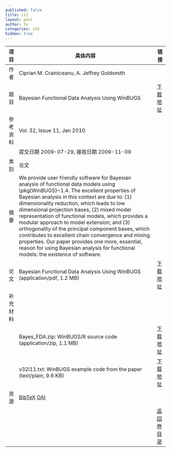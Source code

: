 ```yaml
---
published: false
title: i11
layout: post
author: Yu
categories: v32
hidden: true
---
```


| 项目 | 具体内容 | 链接 |
|---:|---|---|
| 作者 | Ciprian M. Crainiceanu, A. Jeffrey Goldsmith| |
| 题目 |Bayesian Functional Data Analysis Using WinBUGS | [下载地址](http://www.jstatsoft.org/v32/i11/paper) |
| 参考资料 |Vol. 32, Issue 11, Jan 2010 | |
| | 提交日期 2009-07-29, 接收日期 2009-11-09| | 
| 类别 | 论文| |
| 摘要 | We provide user friendly software for Bayesian analysis of functional data models using \pkg{WinBUGS}~1.4. The excellent properties of Bayesian analysis in this context are due to: (1) dimensionality reduction, which leads to low dimensional projection bases; (2) mixed model representation of functional models, which provides a modular approach to model extension; and (3) orthogonality of the principal component bases, which contributes to excellent chain convergence and mixing properties. Our paper provides one more, essential, reason for using Bayesian analysis for functional models: the existence of software.| |
| 论文 | Bayesian Functional Data Analysis Using WinBUGS  (application/pdf, 1.2 MB)| [下载地址](http://www.jstatsoft.org/v32/i11/paper) |
| 补充材料 | | |
| |Bayes_FDA.zip: WinBUGS/R source code  (application/zip, 1.1 MB)|  [下载地址](http://www.jstatsoft.org/v32/i11/supp/1) |
| |v32i11.txt: WinBUGS example code from the paper  (text/plain, 9.6 KB)|  [下载地址](http://www.jstatsoft.org/v32/i11/supp/2) |
| 资源 | [BibTeX](http://www.jstatsoft.org/v32/i11/bibtex) [OAI](http://www.jstatsoft.org/oai?verb=GetRecord&identifier=oai.jstatsoft/v32/i11&prefix=oai_dc)| |
| |  | [返回卷目录]({{site.baseurl}}/volume/v32.html) |